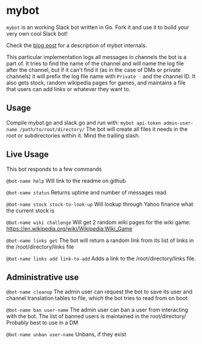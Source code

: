 
# mybot

`mybot` is an working Slack bot written in Go. Fork it and use it to build
your very own cool Slack bot!

Check the [blog post](https://www.opsdash.com/blog/slack-bot-in-golang.html)
for a description of mybot internals.

This particular implementation logs all messages in channels the bot is a part of.
It tries to find the name of the channel and will name the log file after the channel,
but if it can't find it (as in the case of DMs or private channels) it will prefix the log
file name with `Private -` and the channel ID.
It also gets stock, random wikipedia pages for games, and maintains a file 
that users can add links or whatever they want to.

## Usage
Compile mybot.go and slack.go and run with:
```mybot api-token admin-user-name /path/to/root/directory/```
The bot will create all files it needs in the root or subdirectories within it. Mind the trailing slash.

## Live Usage
This bot responds to a few commands

`@bot-name help`
Will link to the readme on github

`@bot-name status`
Returns uptime and number of messages read

`@bot-name stock stock-to-look-up` 
Will lookup through Yahoo finance what the current stock is

`@bot-name wiki challenge`
Will get 2 random wiki pages for the wiki game: https://en.wikipedia.org/wiki/Wikipedia:Wiki_Game

`@bot-name links get`
The bot will return a random link from its list of links in the /root/directory/links file

`@bot-name links add link-to-add`
Adds a link to the /root/directory/links file.

## Administrative use
`@bot-name cleanup`
The admin user can request the bot to save its user and channel translation
tables to file, which the bot tries to read from on boot

`@bot-name ban user-name`
The admin user can ban a user from interacting with the bot. The list of banned users is maintained in the root/directory/
Probably best to use in a DM

`@bot-name unban user-name`
Unbans, if they exist